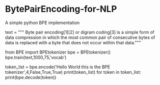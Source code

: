 # BytePairEncoding-for-NLP
A simple python BPE implementation

text = """
Byte pair encoding[1][2] or digram coding[3] is a simple
form of data compression in which the most common pair of consecutive
bytes of data is replaced with a byte that does not occur within that data."""


from BPE import BPEtokenizer
bpe = BPEtokenizer()
bpe.train(text,1000,75,'vocab')

token_list = bpe.encode('Hello World this is the BPE tokenizer',4,False,True,True)
print(token_list)
for token in token_list:
   print(bpe.decode(token))

